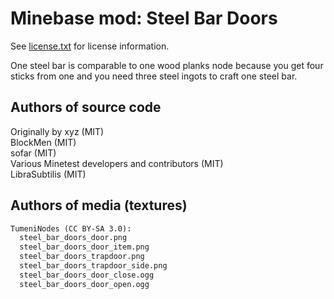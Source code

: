 Minebase mod: Steel Bar Doors
=============================
See [license.txt](./license.txt) for license information.

One steel bar is comparable to one wood planks node because you get four sticks
from one and you need three steel ingots to craft one steel bar.

Authors of source code
----------------------
Originally by xyz (MIT)  
BlockMen (MIT)  
sofar (MIT)  
Various Minetest developers and contributors (MIT)  
LibraSubtilis (MIT)

Authors of media (textures)
---------------------------
```txt
TumeniNodes (CC BY-SA 3.0):
  steel_bar_doors_door.png
  steel_bar_doors_door_item.png
  steel_bar_doors_trapdoor.png
  steel_bar_doors_trapdoor_side.png
  steel_bar_doors_door_close.ogg
  steel_bar_doors_door_open.ogg
```
